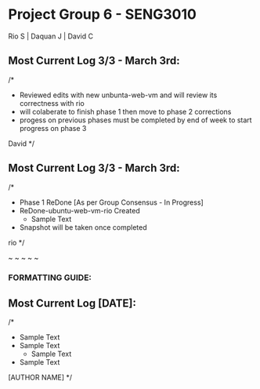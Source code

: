 # Project Group 6 - SENG3010
Rio S | Daquan J | David C

## Most Current Log 3/3 - March 3rd:

/*
- Reviewed edits with new unbunta-web-vm and will review its correctness with rio 
- will colaberate to finish phase 1 then move to phase 2 corrections
- progess on previous phases must be completed by end of week to start progress on phase 3 
  
David
*/

## Most Current Log 3/3 - March 3rd:

/*
- Phase 1 ReDone [As per Group Consensus - In Progress]
- ReDone-ubuntu-web-vm-rio Created
  * Sample Text
- Snapshot will be taken once completed
  
rio
*/

~
~
~
~
~

### FORMATTING GUIDE:
## Most Current Log [DATE]:

/*
- Sample Text
- Sample Text
  * Sample Text
- Sample Text
  
[AUTHOR NAME]
*/
